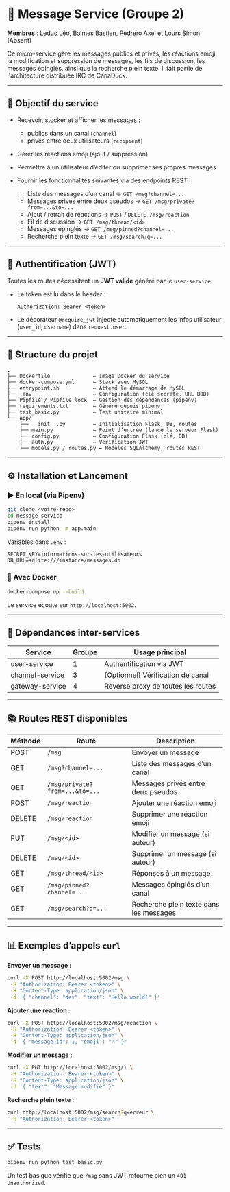 # 📨 Message Service (Groupe 2)

**Membres** : Leduc Léo, Balmes Bastien, Pedrero Axel et Lours Simon (Absent)

Ce micro-service gère les messages publics et privés, les réactions emoji, la modification et suppression de messages, les fils de discussion, les messages épinglés, ainsi que la recherche plein texte. Il fait partie de l'architecture distribuée IRC de CanaDuck.

---

## 🎯 Objectif du service

* Recevoir, stocker et afficher les messages :

  * publics dans un canal (`channel`)
  * privés entre deux utilisateurs (`recipient`)
* Gérer les réactions emoji (ajout / suppression)
* Permettre à un utilisateur d’éditer ou supprimer ses propres messages
* Fournir les fonctionnalités suivantes via des endpoints REST :

  * Liste des messages d’un canal → `GET /msg?channel=...`
  * Messages privés entre deux pseudos → `GET /msg/private?from=...&to=...`
  * Ajout / retrait de réactions → `POST` / `DELETE /msg/reaction`
  * Fil de discussion → `GET /msg/thread/<id>`
  * Messages épinglés → `GET /msg/pinned?channel=...`
  * Recherche plein texte → `GET /msg/search?q=...`

---

## 🔐 Authentification (JWT)

Toutes les routes nécessitent un **JWT valide** généré par le `user-service`.

* Le token est lu dans le header :

  ```http
  Authorization: Bearer <token>
  ```
* Le décorateur `@require_jwt` injecte automatiquement les infos utilisateur (`user_id`, `username`) dans `request.user`.

---

## 🧱 Structure du projet

```text
.
├── Dockerfile              ← Image Docker du service
├── docker-compose.yml      ← Stack avec MySQL
├── entrypoint.sh           ← Attend le démarrage de MySQL
├── .env                    ← Configuration (clé secrète, URL BDD)
├── Pipfile / Pipfile.lock  ← Gestion des dépendances (pipenv)
├── requirements.txt        ← Généré depuis pipenv
├── test_basic.py           ← Test unitaire minimal
└── app/
    ├── __init__.py         ← Initialisation Flask, DB, routes
    ├── main.py             ← Point d’entrée (lance le serveur Flask)
    ├── config.py           ← Configuration Flask (clé, DB)
    ├── auth.py             ← Vérification JWT
    └── models.py / routes.py ← Modèles SQLAlchemy, routes REST
```

---

## ⚙️ Installation et Lancement

### ▶️ En local (via Pipenv)

```bash
git clone <votre-repo>
cd message-service
pipenv install
pipenv run python -m app.main
```

Variables dans `.env` :

```env
SECRET_KEY=informations-sur-les-utilisateurs
DB_URL=sqlite:///instance/messages.db
```

### 🐳 Avec Docker

```bash
docker-compose up --build
```

Le service écoute sur `http://localhost:5002`.

---

## 🔗 Dépendances inter-services

| Service         | Groupe | Usage principal                    |
| --------------- | ------ | ---------------------------------- |
| user-service    | 1      | Authentification via JWT           |
| channel-service | 3      | (Optionnel) Vérification de canal  |
| gateway-service | 4      | Reverse proxy de toutes les routes |

---

## 📚 Routes REST disponibles

| Méthode | Route                          | Description                             |
| ------- | ------------------------------ | --------------------------------------- |
| POST    | `/msg`                         | Envoyer un message                      |
| GET     | `/msg?channel=...`             | Liste des messages d’un canal           |
| GET     | `/msg/private?from=...&to=...` | Messages privés entre deux pseudos      |
| POST    | `/msg/reaction`                | Ajouter une réaction emoji              |
| DELETE  | `/msg/reaction`                | Supprimer une réaction emoji            |
| PUT     | `/msg/<id>`                    | Modifier un message (si auteur)         |
| DELETE  | `/msg/<id>`                    | Supprimer un message (si auteur)        |
| GET     | `/msg/thread/<id>`             | Réponses à un message                   |
| GET     | `/msg/pinned?channel=...`      | Messages épinglés d’un canal            |
| GET     | `/msg/search?q=...`            | Recherche plein texte dans les messages |

---

## 📊 Exemples d’appels `curl`

**Envoyer un message :**

```bash
curl -X POST http://localhost:5002/msg \
 -H "Authorization: Bearer <token>" \
 -H "Content-Type: application/json" \
 -d '{ "channel": "dev", "text": "Hello world!" }'
```

**Ajouter une réaction :**

```bash
curl -X POST http://localhost:5002/msg/reaction \
 -H "Authorization: Bearer <token>" \
 -H "Content-Type: application/json" \
 -d '{ "message_id": 1, "emoji": "🔥" }'
```

**Modifier un message :**

```bash
curl -X PUT http://localhost:5002/msg/1 \
 -H "Authorization: Bearer <token>" \
 -H "Content-Type: application/json" \
 -d '{ "text": "Message modifié" }'
```

**Recherche plein texte :**

```bash
curl http://localhost:5002/msg/search?q=erreur \
 -H "Authorization: Bearer <token>"
```

---

## ✅ Tests

```bash
pipenv run python test_basic.py
```

Un test basique vérifie que `/msg` sans JWT retourne bien un `401 Unauthorized`.
